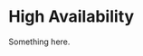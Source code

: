 [title]: # (High Availability)
[tags]: # (XXX)
[priority]: # (1032)
# High Availability
Something here.
